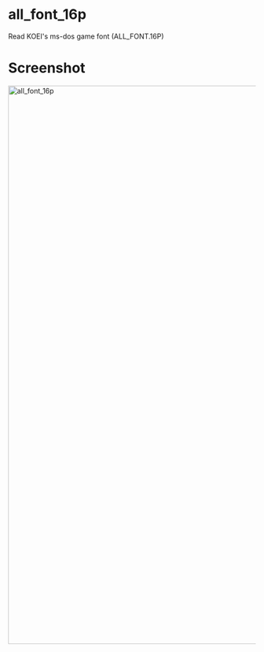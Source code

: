# all_font_16p
Read KOEI's ms-dos game font (ALL_FONT.16P)

# Screenshot
<img width="1136" alt="all_font_16p" src="https://user-images.githubusercontent.com/39606947/144691643-d67f8695-f3a4-46d5-a374-b88ce3a20c60.png">
